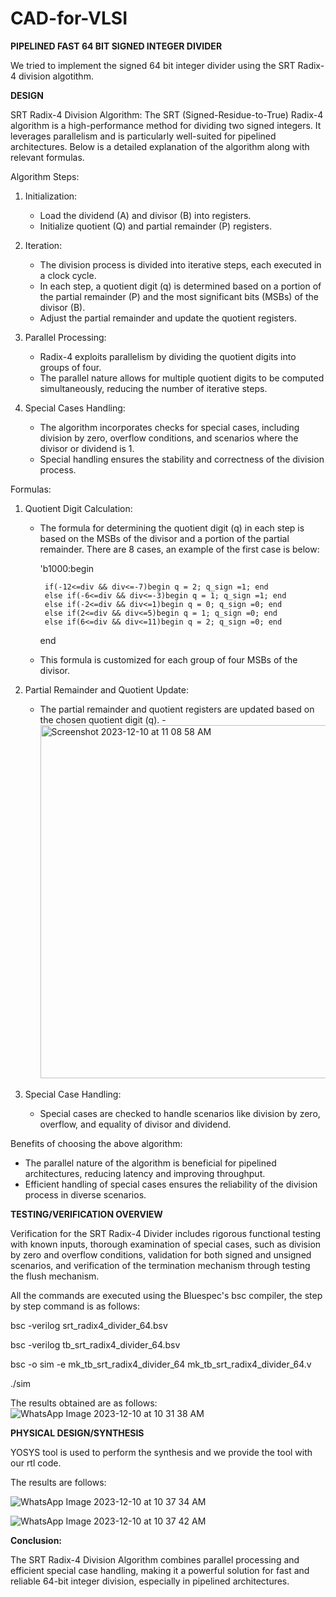 # CAD-for-VLSI
**PIPELINED FAST 64 BIT SIGNED INTEGER DIVIDER**

We tried to implement the signed 64 bit integer divider using the SRT Radix-4 division algotithm.

**DESIGN**

SRT Radix-4 Division Algorithm: The SRT (Signed-Residue-to-True) Radix-4 algorithm is a high-performance method for dividing two signed integers. It leverages parallelism and is particularly well-suited for pipelined architectures. Below is a detailed explanation of the algorithm along with relevant formulas.

Algorithm Steps:

1. Initialization:
   - Load the dividend (A) and divisor (B) into registers.
   - Initialize quotient (Q) and partial remainder (P) registers.

2. Iteration:
   - The division process is divided into iterative steps, each executed in a clock cycle.
   - In each step, a quotient digit (q) is determined based on a portion of the partial remainder (P) and the most significant bits (MSBs) of the divisor (B).
   - Adjust the partial remainder and update the quotient registers.

3. Parallel Processing:
   - Radix-4 exploits parallelism by dividing the quotient digits into groups of four.
   - The parallel nature allows for multiple quotient digits to be computed simultaneously, reducing the number of iterative steps.

4. Special Cases Handling:
   - The algorithm incorporates checks for special cases, including division by zero, overflow conditions, and scenarios where the divisor or dividend is 1.
   - Special handling ensures the stability and correctness of the division process.

Formulas:
1. Quotient Digit Calculation:
   - The formula for determining the quotient digit (q) in each step is based on the MSBs of the divisor and a portion of the partial remainder. There are 8 cases, an example of the first case is below:

      'b1000:begin
     
          if(-12<=div && div<=-7)begin q = 2; q_sign =1; end
          else if(-6<=div && div<=-3)begin q = 1; q_sign =1; end
          else if(-2<=div && div<=1)begin q = 0; q_sign =0; end
          else if(2<=div && div<=5)begin q = 1; q_sign =0; end
          else if(6<=div && div<=11)begin q = 2; q_sign =0; end
     end

   - This formula is customized for each group of four MSBs of the divisor.

2. Partial Remainder and Quotient Update:
   - The partial remainder and quotient registers are updated based on the chosen quotient digit (q).
   -<img width="565" alt="Screenshot 2023-12-10 at 11 08 58 AM" src="https://github.com/sneha-yb/CAD-for-VLSI/assets/113349234/fcecfd83-dbc2-49b6-b268-173c84f55086">

3. Special Case Handling:
   - Special cases are checked to handle scenarios like division by zero, overflow, and equality of divisor and dividend.

Benefits of choosing the above algorithm:
   - The parallel nature of the algorithm is beneficial for pipelined architectures, reducing latency and improving throughput.
   - Efficient handling of special cases ensures the reliability of the division process in diverse scenarios.

**TESTING/VERIFICATION OVERVIEW**

Verification for the SRT Radix-4 Divider includes rigorous functional testing with known inputs, thorough examination of special cases, such as division by zero and overflow conditions, validation for both signed and unsigned scenarios, and verification of the termination mechanism through testing the flush mechanism. 

All the commands are executed using the Bluespec's bsc compiler, the step by step command is as follows:


bsc -verilog srt_radix4_divider_64.bsv

bsc -verilog tb_srt_radix4_divider_64.bsv

bsc -o sim -e mk_tb_srt_radix4_divider_64 mk_tb_srt_radix4_divider_64.v

./sim

The results obtained are as follows:
![WhatsApp Image 2023-12-10 at 10 31 38 AM](https://github.com/sneha-yb/CAD-for-VLSI/assets/113349234/09ead119-e6a0-4a04-ab6e-7ab8c7d41f6f)

**PHYSICAL DESIGN/SYNTHESIS**

YOSYS tool is used to perform the synthesis and we provide the tool with our rtl code.

The results are follows:

![WhatsApp Image 2023-12-10 at 10 37 34 AM](https://github.com/sneha-yb/CAD-for-VLSI/assets/113349234/66953f9c-137f-475e-8b7e-fbb8adc51cc7)


![WhatsApp Image 2023-12-10 at 10 37 42 AM](https://github.com/sneha-yb/CAD-for-VLSI/assets/113349234/fa23cc74-291b-4396-9ea8-e25624149a31)

**Conclusion:** 

The SRT Radix-4 Division Algorithm combines parallel processing and efficient special case handling, making it a powerful solution for fast and reliable 64-bit integer division, especially in pipelined architectures.

